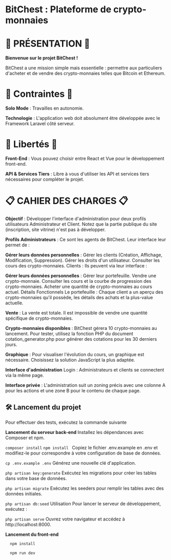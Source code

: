 # BitChest : Plateforme de crypto-monnaies

# 🌟 PRÉSENTATION 🌟
**Bienvenue sur le projet BitChest !**

BitChest a une mission simple mais essentielle : permettre aux particuliers d'acheter et de vendre des crypto-monnaies telles que Bitcoin et Ethereum.

# 💼 Contraintes 💼

**Solo Mode** : Travailles en autonomie.

**Technologie** : L'application web doit absolument être développée avec le Framework Laravel côté serveur.

 # 🎨 Libertés 🎨

**Front-End** : Vous pouvez choisir entre React et Vue pour le développement front-end.

**API & Services Tiers** : Libre à vous d'utiliser les API et services tiers nécessaires pour compléter le projet.

# 📋 CAHIER DES CHARGES 📋

**Objectif** : Développer l'interface d'administration pour deux profils utilisateurs Administrateur et Client. Notez que la partie publique du site (inscription, site vitrine) n'est pas à développer.

**Profils Administrateurs** : Ce sont les agents de BitChest. Leur interface leur permet de :

**Gérer leurs données personnelles** :
Gérer les clients (Création, Affichage, Modification, Suppression).
Gérer les droits d'un utilisateur.
Consulter les cours des crypto-monnaies.
Clients : Ils peuvent via leur interface :

**Gérer leurs données personnelles** :
Gérer leur portefeuille.
Vendre une crypto-monnaie.
Consulter les cours et la courbe de progression des crypto-monnaies.
Acheter une quantité de crypto-monnaies au cours actuel.
Détails Fonctionnels
Le portefeuille : Chaque client a un aperçu des crypto-monnaies qu'il possède, les détails des achats et la plus-value actuelle.

**Vente** : La vente est totale. Il est impossible de vendre une quantité spécifique de crypto-monnaies.

**Crypto-monnaies disponibles** : BitChest gérera 10 crypto-monnaies au lancement. Pour tester, utilisez la fonction PHP du document cotation_generator.php pour générer des cotations pour les 30 derniers jours.

**Graphique** : Pour visualiser l'évolution du cours, un graphique est nécessaire. Choisissez la solution JavaScript la plus adaptée.

**Interface d'administration**
Login : Administrateurs et clients se connectent via la même page.

**Interface privée** : L'administration suit un zoning précis avec une colonne A pour les actions et une zone B pour le contenu de chaque page.

## 🛠 Lancement du projet

Pour effectuer des tests, exécutez la commande suivante

**Lancement du serveur back-end**
Installez les dépendances avec Composer et npm.

<code>composer install</code>
<code>npm install </code>
Copiez le fichier .env.example en .env et modifiez-le pour correspondre à votre configuration de base de données.

<code>cp .env.example .env</code>
Générez une nouvelle clé d'application.

<code>php artisan key:generate</code>
Exécutez les migrations pour créer les tables dans votre base de données.

<code>php artisan migrate</code>
Exécutez les seeders pour remplir les tables avec des données initiales.

<code>php artisan db:seed</code>
Utilisation
Pour lancer le serveur de développement, exécutez :

<code>php artisan serve</code>
Ouvrez votre navigateur et accédez à http://localhost:8000.

**Lancement du front-end**
```bash
  npm install
```
```bash
  npm run dev
```



